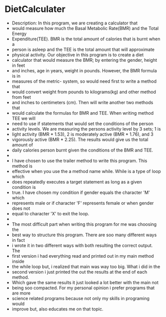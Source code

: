 # DietCalculater
 * Description: In this program, we are creating a calculator that
 * would measure how much the Basal Metabolic Rate(BMR) and the Total Energy
 * Expenditure(TEE). BMR is the total amount of calories that is burnt when a
 * person is asleep and the TEE is the total amount that will approximate
 * physical activity. Our objective in this program is to create a diet
 * calculator that would measure the BMR; by entering the gender, height in feet
 * and inches, age in years, weight in pounds. However, the BMR formula is in
 * measures of the metric- system, so would need first to write a method that
 * would convert weight from pounds to kilograms(kg) and other method from feet
 * and inches to centimeters (cm). Then will write another two methods that
 * would calculate the formulas for BMR and TEE. When writing method TEE we will
 * need to use if statements that would set the conditions of the person
 * activity levels. We are measuring the persons activity level by 3 sets; 1 is
 * light activity (BMR * 1.53), 2 is moderately active (BMR * 1.76), and 3
 * vigorously active (BMR * 2.25). The results would give us the total amount of
 * daily calories person burnt given the conditions of the BMR and TEE.
 *
 * I have chosen to use the trailer method to write this program. This method is
 * effective when you use the a method name while. While is a type of loop which
 * does repeatedly executes a target statement as long as a given condition is
 * true. I have chosen my condition if gender equals the character 'M' which
 * represents male or if character 'F' represents female or when gender does not
 * equal to character 'X' to exit the loop.
 *
 * The most difficult part when writing this program for me was choosing the
 * best way to structure this program. There are soo many different ways in fact
 * i wrote it in two different ways with both resulting the correct output. The
 * first version i had everything read and printed out in my main method inside
 * the while loop but, i realized that main was way too big. What i did in the
 * second version i just printed the out the results at the end of each method.
 * Which gave the same results it just looked a lot better with the main not
 * being soo compacted. For my personal opinion i prefer programs that are more
 * science related programs because not only my skills in programing would
 * improve but, also educates me on that topic.
